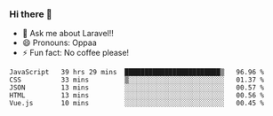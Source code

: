 ### Hi there 👋

<!--
**reubenwedson/reubenwedson** is a ✨ _special_ ✨ repository because its `README.md` (this file) appears on your GitHub profile.
Here are some ideas to get you started:
- 📫 How to reach me: 
- 🔭 I’m currently working on awesome talent app
- 🌱 I’m currently learning extreme Vue js technical stuffs
- 👯 I’m looking to collaborate on start ups challenges
- 🤔 I’m looking for help with time
-->
- 💬 Ask me about Laravel!!
- 😄 Pronouns: Oppaa
- ⚡ Fun fact: No coffee please!

<!--START_SECTION:waka-->
```text
JavaScript   39 hrs 29 mins  ████████████████████████▒   96.96 % 
CSS          33 mins         ▒░░░░░░░░░░░░░░░░░░░░░░░░   01.37 % 
JSON         13 mins         ░░░░░░░░░░░░░░░░░░░░░░░░░   00.57 % 
HTML         13 mins         ░░░░░░░░░░░░░░░░░░░░░░░░░   00.56 % 
Vue.js       10 mins         ░░░░░░░░░░░░░░░░░░░░░░░░░   00.45 % 
```
<!--END_SECTION:waka-->

